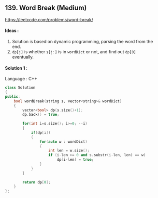 ## **139. Word Break (Medium)** 

https://leetcode.com/problems/word-break/



#### Ideas : 

1. Solution is based on dynamic programming, parsing the word from the end.
2. `dp[j]` is whether `s[j:]` is in `wordDict` or not, and find out `dp[0]` eventually.



#### Solution 1 :

Language : C++

```C++
class Solution 
{
public:
    bool wordBreak(string s, vector<string>& wordDict) 
    {
        vector<bool> dp(s.size()+1);
        dp.back() = true;
        
        for(int i=s.size(); i>=0; --i)
        {
            if(dp[i])
            {
                for(auto w : wordDict)
                {
                    int len = w.size();
                    if (i-len >= 0 and s.substr(i-len, len) == w)
                        dp[i-len] = true;
                }
            }
        }
        
        return dp[0];
    }
};
```
